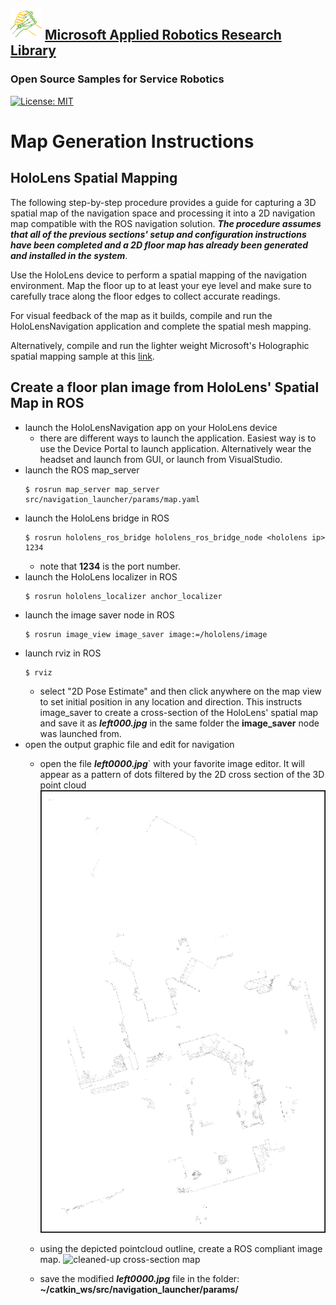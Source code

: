 ## ![logo](../img/MARR_logo.png) [Microsoft Applied Robotics Research Library](https://special-giggle-b26bab5f.pages.github.io/)
### Open Source Samples for Service Robotics
[![License: MIT](https://img.shields.io/badge/License-MIT-yellow.svg)](https://opensource.org/licenses/MIT) 

# Map Generation Instructions

## HoloLens Spatial Mapping

The following step-by-step procedure provides a guide for capturing a 3D spatial map of the navigation space and processing it into a 2D navigation map compatible with the ROS navigation solution. ***The procedure assumes that all of the previous sections' setup and configuration instructions have been completed and a 2D floor map has already been generated and installed in the system***.

Use the HoloLens device to perform a spatial mapping of the navigation environment. Map the floor up to at least your eye level and make sure to carefully trace along the floor edges to collect accurate readings.

For visual feedback of the map as it builds, compile and run the HoloLensNavigation application and complete the spatial mesh mapping. 

Alternatively, compile and run the lighter weight Microsoft's Holographic spatial mapping sample at this 
[link](https://github.com/microsoft/Windows-universal-samples/tree/master/Samples/HolographicSpatialMapping).

## Create a floor plan image from HoloLens' Spatial Map in ROS

- launch the HoloLensNavigation app on your HoloLens device
    - there are different ways to launch the application. Easiest way is to use the Device Portal to launch 
application. Alternatively wear the headset and launch from GUI, or launch from VisualStudio.
- launch the ROS map_server
    ```
    $ rosrun map_server map_server src/navigation_launcher/params/map.yaml
    ```
- launch the HoloLens bridge in ROS
    ```
    $ rosrun hololens_ros_bridge hololens_ros_bridge_node <hololens ip> 1234
    ```
    - note that **1234** is the port number.
- launch the HoloLens localizer in ROS
    ```
    $ rosrun hololens_localizer anchor_localizer
    ```
- launch the image saver node in ROS
    ```
    $ rosrun image_view image_saver image:=/hololens/image
    ```
- launch rviz in ROS  
    ```
    $ rviz
    ```
    - select "2D Pose Estimate" and then click anywhere on the map view to set initial position in any location and 
  direction. This instructs image_saver to create a cross-section of the HoloLens' spatial map and save it as  ***left000.jpg*** in the same folder the **image_saver** node was launched from.
- open the output graphic file and edit for navigation
    - open the file ***left0000.jpg***` with your favorite image editor. It will appear as a pattern of dots filtered by the 2D cross section of the 3D point cloud
    ![raw point cloud cross-section](/img/left0001.jpg)
    
    - using the depicted pointcloud outline, create a ROS compliant image map.
    ![cleaned-up cross-section map](/img/Map_Floor1_BW.bmp)
    - save the modified ***left0000.jpg*** file in the folder: **~/catkin_ws/src/navigation_launcher/params/**

